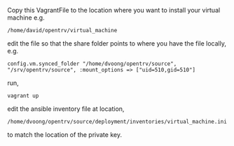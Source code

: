 Copy this VagrantFile to the location where you want to install your virtual machine e.g.

`/home/david/opentrv/virtual_machine`

edit the file so that the share folder points to where you have the file locally, e.g.

`config.vm.synced_folder "/home/dvoong/opentrv/source", "/srv/opentrv/source",
                          :mount_options => ["uid=510,gid=510"]`

run,

`vagrant up`

edit the ansible inventory file at location,

`/home/dvoong/opentrv/source/deployment/inventories/virtual_machine.ini`

to match the location of the private key.
